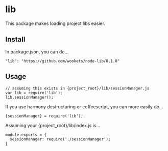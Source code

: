 
# lib

This package makes loading project libs easier.

## Install

In package.json, you can do...

```"lib": "https://github.com/wookets/node-lib/0.1.0"```

## Usage

```
// assuming this exists in {project_root}/lib/sessionManager.js
var lib = require('lib');
lib.sessionManager();
```

If you use harmony destructuring or coffeescript, you can more easily do...

```
{sessionManager} = require('lib');
```

Assuming your {project_root}/lib/index.js is...

```
module.exports = {
  sessionManager: require('./sessionManager');
}
```
